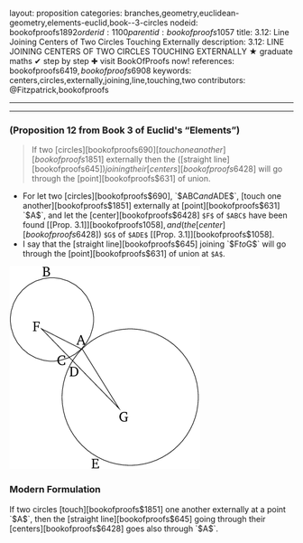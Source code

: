 layout: proposition
categories: branches,geometry,euclidean-geometry,elements-euclid,book--3-circles
nodeid: bookofproofs$1892
orderid: 1100
parentid: bookofproofs$1057
title: 3.12: Line Joining Centers of Two Circles Touching Externally
description: 3.12: LINE JOINING CENTERS OF TWO CIRCLES TOUCHING EXTERNALLY &#9733; graduate maths &#10004; step by step &#10010; visit BookOfProofs now!
references: bookofproofs$6419,bookofproofs$6908
keywords: centers,circles,externally,joining,line,touching,two
contributors: @Fitzpatrick,bookofproofs

---


---

### (Proposition 12 from Book 3 of Euclid's “Elements”)

> If two [circles][bookofproofs$690] [touch one another][bookofproofs$1851] externally then the ([straight line][bookofproofs$645]) joining their [centers][bookofproofs$6428] will go through the [point][bookofproofs$631] of union.
* For let two [circles][bookofproofs$690], `$ABC$` and `$ADE$`, [touch one another][bookofproofs$1851] externally at [point][bookofproofs$631] `$A$`, and let the [center][bookofproofs$6428] `$F$` of `$ABC$` have been found [[Prop. 3.1]][bookofproofs$1058], and (the [center][bookofproofs$6428]) `$G$` of `$ADE$` [[Prop. 3.1]][bookofproofs$1058].
* I say that the [straight line][bookofproofs$645] joining `$F$` to `$G$` will go through the [point][bookofproofs$631] of union at `$A$`.


![fig12e](https://github.com/bookofproofs/bookofproofs.github.io/blob/main/_sources/_assets/images/euclid/Book03/fig12e.png?raw=true)


### Modern Formulation

If two circles [touch][bookofproofs$1851] one another externally at a point `$A$`, then the [straight line][bookofproofs$645] going through their [centers][bookofproofs$6428] goes also through `$A$`.
